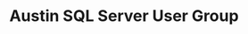 ---
state: TX
region: Austin
title: Austin SQL Server User Group
description: aka. Capitol Area Central Texas Users of SQL Server (CACTUSS)
group_url: https://www.meetup.com/Austin-SQL-Server-User-Group/
---